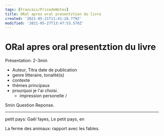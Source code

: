 ```yaml
---
tags: [Francais/PrisedeNotes]
title: ORal apres oral presentztion du livre
created: '2021-05-21T11:41:28.779Z'
modified: '2021-05-27T13:47:53.578Z'
---
```


# ORal apres oral presentztion du livre

Présentation: 2-3min
- Auteur, Titra date de publication
- genre litteraire, tonalité(s)
- contexte
- thèmes principaux
- prourquoi je l'ai choisi.
  - impression personelle / 

5min Question Reponse.




----

petit pays:
  Gaêl fayes, Le petit pays, en 


La ferme des animaux: rapport avec les fables.
